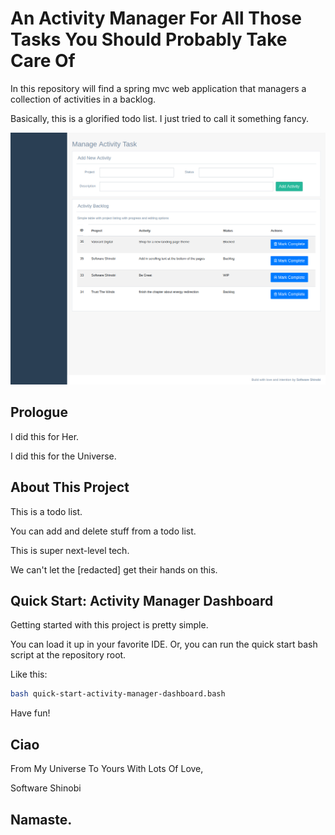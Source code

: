 # An Activity Manager For All Those Tasks You Should Probably Take Care Of

In this repository will find a spring mvc web application that managers a collection of activities in a backlog.

Basically, this is a glorified todo list. I just tried to call it something fancy.

![Activity Manager Dashboard by Software Shinobi](/docs/cover.png)

## Prologue

I did this for Her.

I did this for the Universe.

## About This Project

This is a todo list.

You can add and delete stuff from a todo list.

This is super next-level tech.

We can't let the [redacted] get their hands on this.

## Quick Start: Activity Manager Dashboard

Getting started with this project is pretty simple.

You can load it up in your favorite IDE. Or, you can run the quick start bash script at the repository root. 

Like this:

```bash
bash quick-start-activity-manager-dashboard.bash
```

Have fun!

## Ciao

From My Universe To Yours With Lots Of Love,

Software Shinobi

## Namaste.
